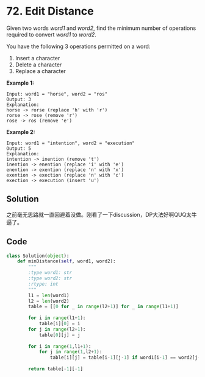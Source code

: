 # 72. Edit Distance

Given two words *word1* and *word2*, find the minimum number of operations required to convert *word1* to *word2*.

You have the following 3 operations permitted on a word:

1. Insert a character
2. Delete a character
3. Replace a character

**Example 1:**

```
Input: word1 = "horse", word2 = "ros"
Output: 3
Explanation: 
horse -> rorse (replace 'h' with 'r')
rorse -> rose (remove 'r')
rose -> ros (remove 'e')
```

**Example 2:**

```
Input: word1 = "intention", word2 = "execution"
Output: 5
Explanation: 
intention -> inention (remove 't')
inention -> enention (replace 'i' with 'e')
enention -> exention (replace 'n' with 'x')
exention -> exection (replace 'n' with 'c')
exection -> execution (insert 'u')
```



## Solution 

之前毫无思路就一直回避着没做。刚看了一下discussion，DP大法好啊QUQ太牛逼了。



## Code

```python
class Solution(object):
    def minDistance(self, word1, word2):
        """
        :type word1: str
        :type word2: str
        :rtype: int
        """
        l1 = len(word1)
        l2 = len(word2)
        table = [[0 for _ in range(l2+1)] for _ in range(l1+1)]
        
        for i in range(l1+1):
            table[i][0] = i
        for j in range(l2+1):
            table[0][j] = j
            
        for i in range(1,l1+1):
            for j in range(1,l2+1):
                table[i][j] = table[i-1][j-1] if word1[i-1] == word2[j-1] else (min(table[i-1][j-1],table[i-1][j],table[i][j-1])+1)
                
        return table[-1][-1]
```

